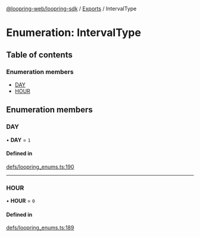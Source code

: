 [@loopring-web/loopring-sdk](../README.md) / [Exports](../modules.md) / IntervalType

# Enumeration: IntervalType

## Table of contents

### Enumeration members

- [DAY](IntervalType.md#day)
- [HOUR](IntervalType.md#hour)

## Enumeration members

### DAY

• **DAY** = `1`

#### Defined in

[defs/loopring_enums.ts:190](https://github.com/Loopring/loopring_sdk/blob/02976c9/src/defs/loopring_enums.ts#L190)

___

### HOUR

• **HOUR** = `0`

#### Defined in

[defs/loopring_enums.ts:189](https://github.com/Loopring/loopring_sdk/blob/02976c9/src/defs/loopring_enums.ts#L189)
